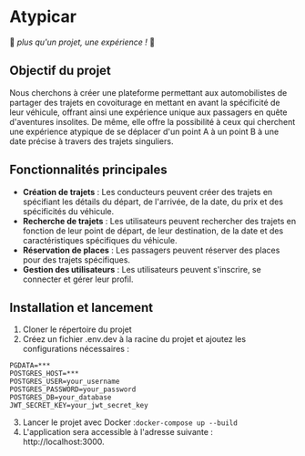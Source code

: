 # Atypicar

🚗 _plus qu'un projet, une expérience !_ 🚗

## Objectif du projet

Nous cherchons à créer une plateforme permettant aux automobilistes de partager des trajets en covoiturage en mettant en avant la spécificité de leur véhicule, offrant ainsi une expérience unique aux passagers en quête d'aventures insolites. De même, elle offre la possibilité à ceux qui cherchent une expérience atypique de se déplacer d'un point A à un point B à une date précise à travers des trajets singuliers.

## Fonctionnalités principales

- **Création de trajets** : Les conducteurs peuvent créer des trajets en spécifiant les détails du départ, de l'arrivée, de la date, du prix et des spécificités du véhicule.
- **Recherche de trajets** : Les utilisateurs peuvent rechercher des trajets en fonction de leur point de départ, de leur destination, de la date et des caractéristiques spécifiques du véhicule.
- **Réservation de places** : Les passagers peuvent réserver des places pour des trajets spécifiques.
- **Gestion des utilisateurs** : Les utilisateurs peuvent s'inscrire, se connecter et gérer leur profil.

## Installation et lancement

1. Cloner le répertoire du projet
2. Créez un fichier .env.dev à la racine du projet et ajoutez les configurations nécessaires :

```
PGDATA=***
POSTGRES_HOST=***
POSTGRES_USER=your_username
POSTGRES_PASSWORD=your_password
POSTGRES_DB=your_database
JWT_SECRET_KEY=your_jwt_secret_key
```

3. Lancer le projet avec Docker :`docker-compose up --build`
4. L'application sera accessible à l'adresse suivante : http://localhost:3000.
